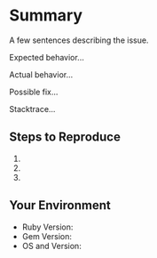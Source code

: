 # Summary

A few sentences describing the issue.

Expected behavior...

Actual behavior...

Possible fix...

Stacktrace...

## Steps to Reproduce

1.
2.
3.

## Your Environment

-   Ruby Version:
-   Gem Version:
-   OS and Version:
